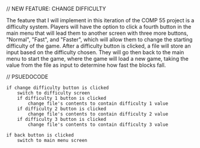 // NEW FEATURE: CHANGE DIFFICULTY

The feature that I will implement in this iteration of the COMP 55 project is a difficulty system. Players will have the option to click a fourth button in the main menu that will lead them to another screen with three more buttons, "Normal", "Fast", and "Faster", which will allow them to change the starting difficulty of the game. After a difficulty button is clicked, a file will store an input based on the difficulty chosen. They will go then back to the main menu to start the game, where the game will load a new game, taking the value from the file as input to determine how fast the blocks fall.

// PSUEDOCODE

    if change difficulty button is clicked
        switch to difficulty screen
        if difficulty 1 button is clicked
            change file's contents to contain difficulty 1 value
        if difficulty 2 button is clicked
            change file's contents to contain difficulty 2 value
        if difficulty 3 button is clicked
            change file's contents to contain difficulty 3 value

    if back button is clicked
        switch to main menu screen
